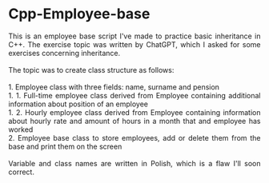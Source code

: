 # Cpp-Employee-base
<p align="justify">This is an employee base script I've made to practice basic inheritance in C++. The exercise topic was written by ChatGPT, which I asked for some exercises concerning inheritance. <br><br>The topic was to create class structure as follows:<br><br>
1. Employee class  with three fields: name, surname and pension <br>
1. 1. Full-time employee class derived from Employee containing additional information about position of an employee<br>
1. 2. Hourly employee class derived from Employee containing information about hourly rate and amount of hours in a month that and employee has worked<br>
2. Employee base class to store employees, add or delete them from the base and print them on the screen<br><br>
Variable and class names are written in Polish, which is a flaw I'll soon correct.
</p>
